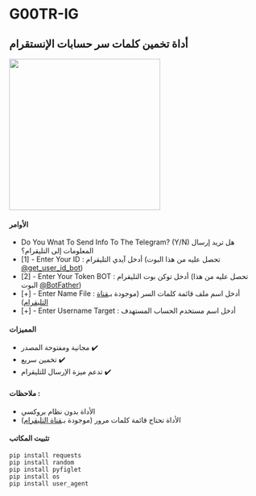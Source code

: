 # G00TR-IG
## أداة تخمين كلمات سر حسابات الإنستقرام

<img src="https://github.com/tlersa/G00TR-IG/assets/111729973/01fb7975-faf2-42cc-8bc7-40f28ecdb740" width="300">

#### الأوامر
- Do You Wnat To Send Info To The Telegram? (Y/N)
هل تريد إرسال المعلومات إلى التليقرام؟
- [1] - Enter Your ID : 
أدخل آيدي التليقرام (تحصل عليه من هذا البوت [@get_user_id_bot](https://t.me/get_user_id_bot))
- [2] - Enter Your Token BOT :
أدخل توكن بوت التليقرام (تحصل عليه من هذا البوت [@BotFather](https://t.me/BotFather))
- [+] - Enter Name File :
أدخل اسم ملف قائمة كلمات السر (موجودة بـ[قناة التليقرام](https://t.me/tler_sa/80))
- [+] - Enter Username Target :
أدخل اسم مستخدم الحساب المستهدف

#### المميزات
- مجانية ومفتوحة المصدر ✔️
- تخمين سريع ✔️
- تدعم ميزة الإرسال للتليقرام ✔️

#### ملاحظات :
- الأداة بدون نظام بروكسي 
- الأداة تحتاج قائمة كلمات مرور (موجودة بـ[قناة التليقرام](https://t.me/tler_sa/80))

#### تثبيت المكاتب

```
pip install requests
pip install random
pip install pyfiglet
pip install os
pip install user_agent
```
